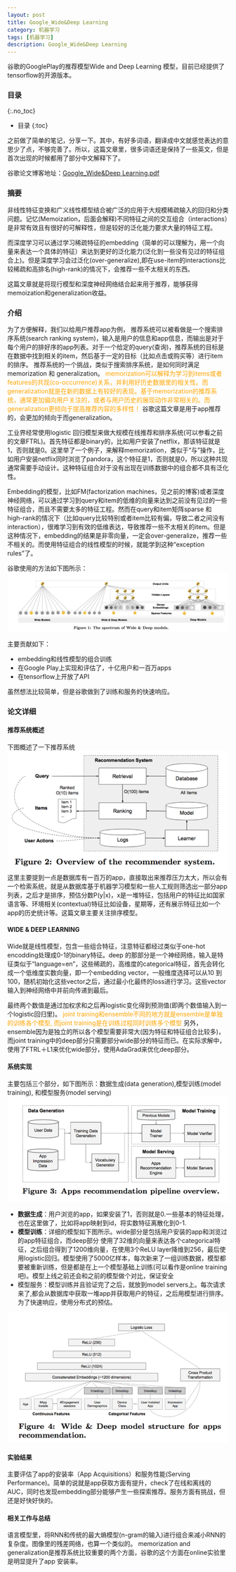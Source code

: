 ```yaml
---
layout: post
title: Google_Wide&Deep Learning
category: 机器学习
tags: [机器学习]
description: Google_Wide&Deep Learning
---
```


谷歌的GooglePlay的推荐模型Wide and Deep Learning 模型，目前已经提供了tensorflow的开源版本。

<!-- more -->


### 目录
{:.no_toc}

* 目录
{:toc}

之前做了简单的笔记，分享一下。其中，有好多词语，翻译成中文就感觉表达的意思少了点，不够完善了。所以，这篇文章里，很多词语还是保持了一些英文，但是首次出现的时候都用了部分中文解释下了。

谷歌论文博客地址：[Google_Wide&Deep Learning.pdf](https://research.googleblog.com/2016/06/wide-deep-learning-better-together-with.html)

### 摘要
非线性特征变换和广义线性模型结合被广泛的应用于大规模稀疏输入的回归和分类问题。记忆(Memoization，后面会解释)不同特征之间的交互组合（interactions）是非常有效且有很好的可解释性，但是较好的泛化能力要求大量的特征工程。

而深度学习可以通过学习稀疏特征的embedding（简单的可以理解为，用一个向量来表达一个具体的特征）来达到更好的泛化能力(泛化到一些没有见过的特征组合上)。但是深度学习会过泛化(over-generalize),即在use-item的interactions比较稀疏和高排名(high-rank)的情况下，会推荐一些不太相关的东西。

这篇文章就是将现行模型和深度神经网络结合起来用于推荐，能够获得memoization和generalization收益。

### 介绍
为了方便解释，我们以给用户推荐app为例，
推荐系统可以被看做是一个搜索排序系统(search ranking system)，输入是用户的信息和app信息，而输出是对于每个用户的排好序的app列表。对于一个给定的query(查询)，推荐系统的目标是在数据中找到相关的item，然后基于一定的目标（比如点击或购买等）进行item的排序。
推荐系统的一个挑战，类似于搜索排序系统，是如何同时满足memorization 和 generalization。<font color=orange> memorization可以解释为学习到items或者features的共现(co-occurrence)关系，并利用好历史数据里的相关性。而generalization就是在新的数据上有较好的表现。基于memorization的推荐系统，通常更加偏向用户关注的，或者与用户历史的展现动作非常相关的。而generalization更倾向于提高推荐内容的多样性！</font> 谷歌这篇文章是用于app推荐的，会更加的倾向于而generalization。

工业界经常使用logistic 回归模型来做大规模在线推荐和排序系统(可以参看之前的文章FTRL)。首先特征都是binary的，比如用户安装了netflix，那该特征就是1，否则就是0。这里举了一个例子，来解释memorization，类似于“与”操作，比如用户安装netflix同时浏览了pandora，这个特征是1，否则就是0，所以这种共现通常需要手动设计。这种特征组合对于没有出现在训练数据中的组合都不具有泛化性。

Embedding的模型，比如FM(factorization machines，见之前的博客)或者深度神经网络，可以通过学习到query和item的低维的向量来达到之前没有见过的一些特征组合，而且不需要太多的特征工程。然而在query和item矩阵sparse 和 high-rank的情况下（比如query比较特别或者item比较有偏，导致二者之间没有interaction），很难学习到有效的低维表达，导致推荐一些不太相关的item。但是这种情况下，embedding的结果是非零向量，一定会over-generalize，推荐一些不相关的。而使用特征组合的线性模型的时候，就能学到这种“exception rules”了。

谷歌使用的方法如下图所示：
![wdnn_01.png](/images/machinelearning/wdnn_01.png)

主要贡献如下：
- embedding和线性模型的组合训练
- 在Google Play上实现和评估了，十亿用户和一百万apps
- 在tensorflow上开放了API

虽然想法比较简单，但是谷歌做到了训练和服务的快速响应。
### 论文详细
#### 推荐系统概述
下图概述了一下推荐系统
![wdnn_02.png](/images/machinelearning/wdnn_02.png)
这里主要提到一点是数据库有一百万的app，直接取出来推荐压力太大，所以会有一个检索系统，就是从数据库基于机器学习模型和一些人工规则筛选出一部分app列表，之后才是排序，预估分数P(y|x)，x是一堆特征，包括用户的特征比如国家语言等、环境相关(contextual)特征比如设备，星期等，还有展示特征比如一个app的历史统计等。这篇文章主要关注排序模型。

#### WIDE & DEEP LEARNING
Wide就是线性模型，包含一些组合特征，注意特征都经过类似于one-hot encodding处理成0-1的binary特征。deep 的那部分是一个神经网络，输入是特征类似于“language=en”，这些稀疏的，高维度的categorical特征，首先会转化成一个低维度实数向量，即一个embedding vector，一般维度选择可以从10 到100，随机初始化这些vector之后，通过最小化最终的loss进行学习。这些vector输入到神经网络中并前向传递到最后。

最终两个数值是通过加权求和之后再logistic变化得到预测值(即两个数值输入到一个logistic回归里)。
<font color=orange> joint training和ensemble不同的地方就是ensemble是单独的训练各个模型, 而joint training是在训练过程同时训练多个模型 </font>
另外，ensemble因为是独立的所以各个模型需要非常大(因为特征和特征组合比较多)，而joint training中的deep部分只需要部分wide部分的特征而已。在实际求解中，使用了FTRL＋L1来优化wide部分，使用AdaGrad来优化deep部分。

#### 系统实现
主要包括三个部分，如下图所示：数据生成(data generation),模型训练(model training), 和模型服务(model serving)
![wdnn_03.png](/images/machinelearning/wdnn_03.png)

- **数据生成**：用户浏览的app，如果安装了1，否则就是0.一些基本的特征处理，也在这里做了，比如将app映射到id，将实数特征离散化到0-1.
- **模型训练**：详细的模型如下图所示。wide部分是包括用户安装的app和浏览过的app特征组合，而deep部分 使用了32维的向量来表达各个categorical特征，之后组合得到了1200维向量，在使用3个ReLU layer降维到256，最后使用logistic回归。模型使用了5000亿样本，每次新来了一组训练数据，模型都要被重新训练，但是都是在上一个模型基础上训练(可以看作是online training吧)。模型上线之前还会和之前的模型做个对比，保证安全
- 模型服务：模型训练并且验证完了之后，就放到model servers上。每次请求来了,都会从数据库中获取一堆app并获取用户的特征，之后用模型进行排序。为了快速响应，使用分布式的预估。

![wdnn_04.png](/images/machinelearning/wdnn_04.png)

#### 实验结果
主要评估了app的安装率（App Acquisitions）和服务性能(Serving Performance)。简单的说就是app获取方面有提升，check了在线和离线的AUC，同时也发现embedding部分能够产生一些探索推荐。服务方面有挑战，但还是好快好快的。

#### 相关工作与总结
语言模型里，将RNN和传统的最大熵模型(n-gram的输入)进行组合来减小RNN的复杂度。图像里的残差网络，也算一个类似的。
memorization and generalization是推荐系统比较重要的两个方面，谷歌的这个方面在online实验里是明显提升了app 安装率。








